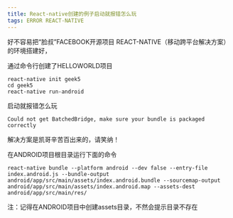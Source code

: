 ```yaml
---
title: React-native创建的例子启动就报错怎么玩
tags: ERROR REACT-NATIVE
---
```


好不容易把“脸叔”FACEBOOK开源项目 REACT-NATIVE（移动跨平台解决方案）的环境搭建好，

通过命令行创建了HELLOWORLD项目

```
react-native init geek5
cd geek5
react-native run-android
```
<!--more-->
启动就报错怎么玩

```
Could not get BatchedBridge, make sure your bundle is packaged correctly
```

解决方案是凯哥辛苦百出来的，请笑纳！

在ANDROID项目根目录运行下面的命令

```
react-native bundle --platform android --dev false --entry-file index.android.js --bundle-output android/app/src/main/assets/index.android.bundle --sourcemap-output android/app/src/main/assets/index.android.map --assets-dest android/app/src/main/res/
```

注：记得在ANDROID项目中创建assets目录，不然会提示目录不存在